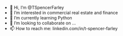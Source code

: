 - 👋 Hi, I’m @TSpencerFarley
- 👀 I’m interested in commercial real estate and finance
- 🌱 I’m currently learning Python
- 💞️ I’m looking to collaborate on ...
- 📫 How to reach me: linkedin.com/in/t-spencer-farley

